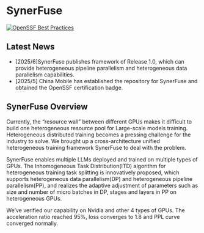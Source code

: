 # SynerFuse
[![OpenSSF Best Practices](https://www.bestpractices.dev/projects/10699/badge)](https://www.bestpractices.dev/projects/10699)
## Latest News
- [2025/6]SynerFuse publishes framework of Release 1.0, which can provide heterogeneous pipeline parallelism and heterogeneous data parallelism capabilities.
- [2025/5] China Mobile has established the repository for SynerFuse and obtained the OpenSSF certification badge.
## SynerFuse Overview
Currently, the “resource wall” between different GPUs makes it difficult to build one heterogeneous resource pool for Large-scale models training. Heterogeneous distributed training becomes a pressing challenge for the industry to solve. We brought up a cross-architecture unified heterogeneous training framework SynerFuse to deal with the problem.

SynerFuse enables multiple LLMs deployed and trained on multiple types of GPUs. The Inhomogeneous Task Distribution(ITD) algorithm for heterogeneous training task splitting is innovatively proposed, which supports heterogeneous data parallelism(DP) and heterogeneous pipeline parallelism(PP), and realizes the adaptive adjustment of parameters such as size and number of micro batches in DP, stages and layers in PP on heterogeneous GPUs.

We’ve verified our capability on Nvidia and other 4 types of GPUs. The acceleration ratio reached 95%, loss converges to 1.8 and PPL curve converged normally.
